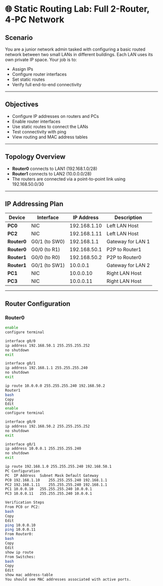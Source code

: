 # 🌐 Static Routing Lab: Full 2-Router, 4-PC Network

## Scenario

You are a junior network admin tasked with configuring a basic routed network between two small LANs in different buildings. Each LAN uses its own private IP space. Your job is to:
- Assign IPs
- Configure router interfaces
- Set static routes
- Verify full end-to-end connectivity

---

## Objectives

- Configure IP addresses on routers and PCs
- Enable router interfaces
- Use static routes to connect the LANs
- Test connectivity with ping
- View routing and MAC address tables

---

## Topology Overview

- **Router0** connects to LAN1 (192.168.1.0/28)
- **Router1** connects to LAN2 (10.0.0.0/28)
- The routers are connected via a point-to-point link using 192.168.50.0/30

---

## IP Addressing Plan

| Device     | Interface        | IP Address         | Description           |
|------------|------------------|--------------------|------------------------|
| **PC0**    | NIC              | 192.168.1.10       | Left LAN Host         |
| **PC2**    | NIC              | 192.168.1.11       | Left LAN Host         |
| **Router0**| G0/1 (to SW0)    | 192.168.1.1        | Gateway for LAN 1     |
| **Router0**| G0/0 (to R1)     | 192.168.50.1       | P2P to Router1        |
| **Router1**| G0/0 (to R0)     | 192.168.50.2       | P2P to Router0        |
| **Router1**| G0/1 (to SW1)    | 10.0.0.1           | Gateway for LAN 2     |
| **PC1**    | NIC              | 10.0.0.10          | Right LAN Host        |
| **PC3**    | NIC              | 10.0.0.11          | Right LAN Host        |

---

## Router Configuration

### Router0

```bash
enable
configure terminal

interface g0/0
ip address 192.168.50.1 255.255.255.252
no shutdown
exit

interface g0/1
ip address 192.168.1.1 255.255.255.240
no shutdown
exit

ip route 10.0.0.0 255.255.255.240 192.168.50.2
Router1
bash
Copy
Edit
enable
configure terminal

interface g0/0
ip address 192.168.50.2 255.255.255.252
no shutdown
exit

interface g0/1
ip address 10.0.0.1 255.255.255.240
no shutdown
exit

ip route 192.168.1.0 255.255.255.240 192.168.50.1
PC Configuration
PC	IP Address	Subnet Mask	Default Gateway
PC0	192.168.1.10	255.255.255.240	192.168.1.1
PC2	192.168.1.11	255.255.255.240	192.168.1.1
PC1	10.0.0.10	255.255.255.240	10.0.0.1
PC3	10.0.0.11	255.255.255.240	10.0.0.1

Verification Steps
From PC0 or PC2:
bash
Copy
Edit
ping 10.0.0.10
ping 10.0.0.11
From Router0:
bash
Copy
Edit
show ip route
From Switches:
bash
Copy
Edit
show mac address-table
You should see MAC addresses associated with active ports.

